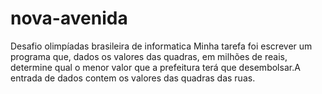 # nova-avenida
Desafio olimpíadas brasileira de informatica
Minha tarefa foi escrever um programa que, dados os valores das quadras, em milhões de reais, determine
qual o menor valor que a prefeitura terá que desembolsar.A entrada de dados contem os valores das quadras das ruas.
